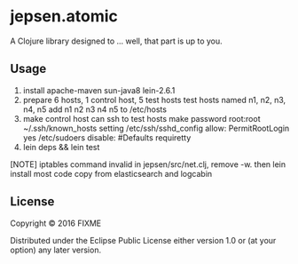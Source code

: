 # jepsen.atomic

A Clojure library designed to ... well, that part is up to you.

## Usage

1. install apache-maven sun-java8 lein-2.6.1 
2. prepare 6 hosts, 1 control host, 5 test hosts
    test hosts named n1, n2, n3, n4, n5
    add n1 n2 n3 n4 n5 to /etc/hosts
3. make control host can ssh to test hosts
    make password root:root
    ~/.ssh/known_hosts setting
    /etc/ssh/sshd_config allow: PermitRootLogin yes
    /etc/sudoers disable: #Defaults    requiretty
6. lein deps && lein test

[NOTE] iptables command invalid in jepsen/src/net.clj, remove -w. then lein install
most code copy from elasticsearch and logcabin

## License

Copyright © 2016 FIXME

Distributed under the Eclipse Public License either version 1.0 or (at
your option) any later version.
